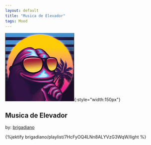 ```yaml
---
layout: default
title: "Musica de Elevador"
tags: Mood 
---
```

![Pepe](/assets/img/elevador.png){:style="width:150px"}
## Musica de Elevador
by: [brigadiano](https://open.spotify.com/user/brigadiano)



{%jektify brigadiano/playlist/7HcFyOQ4LNn8ALYVzG3WqW/light %}
